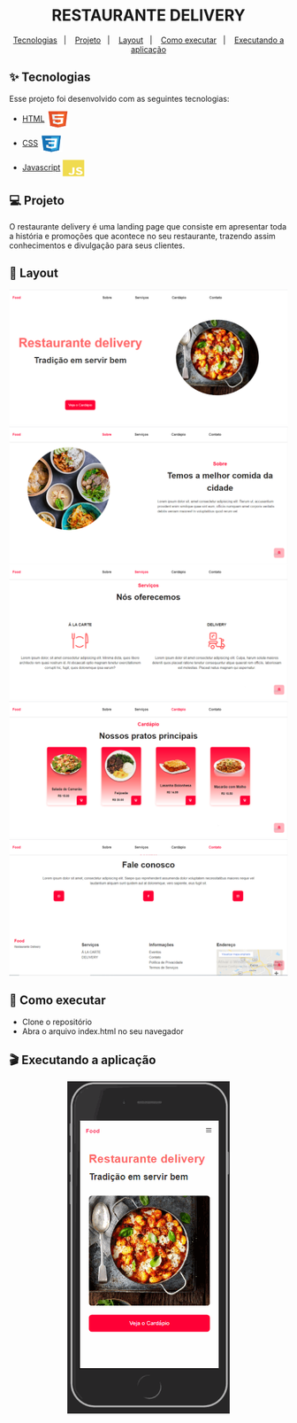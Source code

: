 <h1 align="center">
  RESTAURANTE DELIVERY
</h1>

<p align="center">
  <a href="#-tecnologias">Tecnologias</a>&nbsp;&nbsp;&nbsp;|&nbsp;&nbsp;&nbsp;
  <a href="#-projeto">Projeto</a>&nbsp;&nbsp;&nbsp;|&nbsp;&nbsp;&nbsp;
  <a href="#-layout">Layout</a>&nbsp;&nbsp;&nbsp;|&nbsp;&nbsp;&nbsp;
  <a href="#-como-executar">Como executar</a>&nbsp;&nbsp;&nbsp;|&nbsp;&nbsp;&nbsp;
  <a href="#-executando-a-aplicação">Executando a aplicação</a>
</p>

## ✨ Tecnologias

Esse projeto foi desenvolvido com as seguintes tecnologias:

- [HTML](https://developer.mozilla.org/pt-BR/docs/Web/HTML)   <img align="center" alt="Callyel-HTML" height="30" width="40" src="https://raw.githubusercontent.com/devicons/devicon/master/icons/html5/html5-original.svg">

- [CSS](https://developer.mozilla.org/pt-BR/docs/Web/CSS/Reference)   <img align="center" alt="Callyel-CSS" height="30" width="40" src="https://raw.githubusercontent.com/devicons/devicon/master/icons/css3/css3-original.svg">

- [Javascript](https://developer.mozilla.org/pt-BR/docs/Web/JavaScript/Reference)   <img align="center" alt="Callyel-Js" height="30" width="40" src="https://raw.githubusercontent.com/devicons/devicon/master/icons/javascript/javascript-plain.svg">

## 💻 Projeto

O restaurante delivery é uma landing page que consiste em apresentar toda a história e promoções que acontece no seu restaurante, trazendo assim conhecimentos e divulgação para seus clientes. 

## 🔖 Layout

<p align="center">
  <img src="./github/home.PNG"><br>
  <img src="./github/about.PNG"><br>
  <img src="./github/services.PNG"><br>
  <img src="./github/menu.PNG"><br>
  <img src="./github/contact.PNG"><br>
</p>

## 🚀 Como executar

- Clone o repositório
- Abra o arquivo index.html no seu navegador
 
## 🎬 Executando a aplicação

<p align="center">
  <img alt="apresentação" src="./github/restaurant.gif">
</p>

